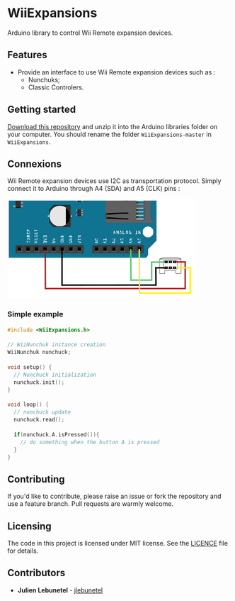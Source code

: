 # WiiExpansions
Arduino library to control Wii Remote expansion devices.

## Features
 * Provide an interface to use Wii Remote expansion devices such as :
     * Nunchuks;
     * Classic Controlers.

## Getting started

[Download this repository](https://github.com/jlebunetel/WiiExpansions/archive/master.zip) and unzip it into the Arduino libraries folder on your computer. You should rename the folder `WiiExpansions-master` in `WiiExpansions`.


## Connexions

Wii Remote expansion devices use I2C as transportation protocol.
Simply connect it to Arduino through A4 (SDA) and A5 (CLK) pins :

![nunchuk-arduino-connect](img/nunchuk-arduino-connect.png)

### Simple example

``` c++
#include <WiiExpansions.h>

// WiiNunchuk instance creation
WiiNunchuk nunchuck;

void setup() {
  // Nunchuck initialization
  nunchuck.init();
}

void loop() {
  // nunchuck update
  nunchuck.read();

  if(nunchuck.A.isPressed()){
    // do something when the button A is pressed
  }
}
```


## Contributing
If you'd like to contribute, please raise an issue or fork the repository and use a feature branch. Pull requests are warmly welcome.

## Licensing
The code in this project is licensed under MIT license. See the [LICENCE](LICENCE) file for details.

## Contributors
 * **Julien Lebunetel** - [jlebunetel](https://github.com/jlebunetel)
